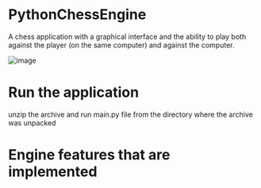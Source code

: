 # PythonChessEngine
A chess application with a graphical interface and the ability to play both against the player (on the same computer) and against the computer.

![image](https://user-images.githubusercontent.com/44743531/161576919-e64833b1-66d4-44f9-bb35-c1e51d35585f.png)



# Run the application
unzip the archive and run 
	main.py
file from the directory where the archive was unpacked

# Engine features that are implemented
